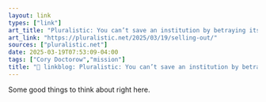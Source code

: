 ```yaml
---
layout: link
types: ["link"]
art_title: "Pluralistic: You can’t save an institution by betraying its mission (19 Mar 2025) – Pluralistic: Daily links from Cory Doctorow"
art_link: "https://pluralistic.net/2025/03/19/selling-out/"
sources: ["pluralistic.net"]
date: 2025-03-19T07:53:09-04:00
tags: ["Cory Doctorow","mission"]
title: "🔗 linkblog: Pluralistic: You can’t save an institution by betraying its mission (19 Mar 2025) – Pluralistic: Daily links from Cory Doctorow"
---
```

Some good things to think about right here.
